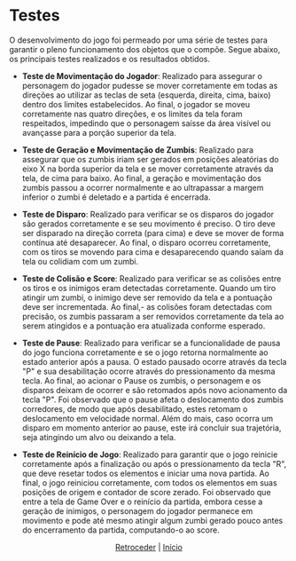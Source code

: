 # Testes

<!-- >[!NOTE]
> Relatar o processo de testes do sistema, especificando quais testes foram realizados e os resultados obtidos. -->

O desenvolvimento do jogo foi permeado por uma série de testes para garantir o pleno funcionamento dos objetos que o compõe. Segue abaixo, os principais testes realizados e os resultados obtidos.

- **Teste de Movimentação do Jogador**: Realizado para assegurar o personagem do jogador pudesse se mover corretamente em todas as direções ao utilizar as teclas de seta (esquerda, direita, cima, baixo) dentro dos limites estabelecidos. Ao final, o jogador se moveu corretamente nas quatro direções, e os limites da tela foram respeitados, impedindo que o personagem saísse da área visível ou avançasse para a porção superior da tela.

- **Teste de Geração e Movimentação de Zumbis**: Realizado para assegurar que os zumbis iriam ser gerados em posições aleatórias do eixo X na borda superior da tela e se mover corretamente através da tela, de cima para baixo. Ao final, a geração e movimentação dos zumbis passou a ocorrer normalmente e ao ultrapassar a margem inferior o zumbi é deletado e a partida é encerrada.

- **Teste de Disparo**: Realizado para verificar se os disparos do jogador são gerados corretamente e se seu movimento é preciso. O tiro deve ser disparado na direção correta (para cima) e deve se mover de forma contínua até desaparecer. Ao final, o disparo ocorreu corretamente, com os tiros se movendo para cima e desaparecendo quando saíam da tela ou colidiam com um zumbi.

- **Teste de Colisão e Score**: Realizado para verificar se as colisões entre os tiros e os inimigos eram detectadas corretamente. Quando um tiro atingir um zumbi, o inimigo deve ser removido da tela e a pontuação deve ser incrementada. Ao final,- as colisões foram detectadas com precisão, os zumbis passaram a ser removidos corretamente da tela ao serem atingidos e a pontuação era atualizada conforme esperado.

- **Teste de Pause**: Realizado para verificar se a funcionalidade de pausa do jogo funciona corretamente e se o jogo retorna normalmente ao estado anterior após a pausa. O estado pausado ocorre através da tecla "P" e sua desabilitação ocorre através do pressionamento da mesma tecla. Ao final, ao acionar o Pause os zumbis, o personagem e os disparos deixam de ocorrer e são retomados após novo acionamento da tecla "P". Foi observado que o pause afeta o deslocamento dos zumbis corredores, de modo que após desabilitado, estes retomam o deslocamento em velocidade normal. Além do mais, caso ocorra um disparo em momento anterior ao pause, este irá concluir sua trajetória, seja atingindo um alvo ou deixando a tela.

- **Teste de Reinício de Jogo**: Realizado para garantir que o jogo reinicie corretamente após a finalização ou após o pressionamento da tecla "R", que deve resetar todos os elementos e iniciar uma nova partida. Ao final, o jogo reiniciou corretamente, com todos os elementos em suas posições de origem e contador de score zerado. Foi observado que entre a tela de Game Over e o reinício da partida, embora cesse a geração de inimigos, o personagem do jogador permanece em movimento e pode até mesmo atingir algum zumbi gerado pouco antes do encerramento da partida, computando-o ao score.

<div align="center">

[Retroceder](implementacao.md) | [Início](README.md)

</div>